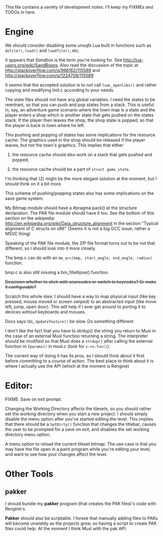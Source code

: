 This file contains a variety of development notes. I'll keep my FIXMEs
and TODOs in here.

# Engine

We should consider disabling some _unsafe_ Lua built in functions such as
`dofile()`, `load()` and `loadfile()`, etc.

It appears that _Sandbox_ is the term you're looking for.
See http://lua-users.org/wiki/SandBoxes. Also read the discussion
of the topic at http://stackoverflow.com/q/966162/115589 and
http://stackoverflow.com/q/1224708/115589

It seems that the accepted solution is to not call `luaL_openlibs()`
and rather copying and modifying linit.c according to your needs.

The state files should not have any global variables. I need the states to
be reentrant, so that you can push and pop states from a stack. This is
useful in, say, an adventure game scenario where the town map is a state
and the player enters a shop which is another state that gets pushed on
the states stack. If the player then leaves the shop, the shop state is
popped, so that the player is back in town where he left.

This pushing and popping of states has some implications for the resource
cache: The graphics used in the shop should be released if the player
leaves, but not the town's graphics. This implies that either

1. the resource cache should also work on a stack that gets pushed
and popped,

2. the resource cache should be a part of `struct game_state`.

I'm thinking that (2) might be the more elegant solution at the moment,
but I should think on it a bit more.

This scheme of pushing/popping states also has some implications on the
save game system.

My Bitmap module should have a #pragma pack() at the
structure declaration. The PAK file module should have
it too. See the bottom of this section on the wikipedia:
http://en.wikipedia.org/wiki/Data_structure_alignment in the section
"Typical alignment of C structs on x86" (Seems it is not a big GCC issue,
rather a MSVC thing)

Speaking of the PAK file module, the ZIP file format turns out to be
not that different, so I should look into it more closely.

The bmp.c can do with an `bm_arc(bmp, start_angle, end_angle, radius)`
function.

bmp.c is also still missing a bm_fillellipse() function.

~~Descision whether to stick with scancodes or switch to keycodes? Or
make it configurable?~~

Scratch this whole idea: I should have a way to map physical input
(like key pressed, mouse moved or screen swiped) to an abstracted input
(like move left, jump, open door). This will help if I ever get around
to porting it to devices without keyboards and mouses.

Docs says `SDL_UpdateTexture()` be slow. Do something different.

I don't like the fact that you have to strdup() the string you return to
Musl in the case of an external Musl function returning a string. The
interpreter should be modified so that Musl does a `strdup()` after
calling the external function in `fparams()` in musl.c (look for
`v->v.fun()`).

The current way of doing it has its pros, so I should think about it
first before committing to a course of action. The best place to think
about it is where I actually use the API (which at the moment is Rengine)

# Editor:

FIXME: Save on exit prompt.

Changing the Working Directory affects the tilesets, so you should rather
set the working directory when you start a new project. I should simply
disable the menu option after you've started editing the level. This
implies that there should be a `SetDirty()` function that changes the
titlebar, causes the user to be prompted for a save on exit, and disables
the set working directory menu option.

A menu option to reload the current tileset bitmap. The use case is that
you may have the file open in a paint program while you're editing your
level, and want to see how your changes affect the level.

# Other Tools

## pakker

I should bundle my **pakker** program (that creates the PAK files)'s
code with Rengine's.

**Pakker** should also be scriptable. I forsee that manually adding files
to PAKs will become unwieldy as the projects grow, so having a script to
create PAK files could help. At the moment I think Musl with the pak API.
